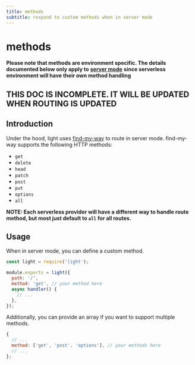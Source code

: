 ```yaml
---
title: methods
subtitle: respond to custom methods when in server mode
---
```


# methods

**Please note that methods are environment specific. The details documented below only apply to** [**server mode**](https://github.com/ludicrousxyz/light/tree/207804d2e826e1f45ff0c63ba7b17f61c563bd82/guides/server-vs-serverless/README.md#server) **since serverless environment will have their own method handling**

## THIS DOC IS INCOMPLETE. IT WILL BE UPDATED WHEN ROUTING IS UPDATED

## Introduction

Under the hood, light uses [find-my-way](https://github.com/delvedor/find-my-way) to route in server mode. find-my-way supports the following HTTP methods:

* `get`
* `delete`
* `head`
* `patch`
* `post`
* `put`
* `options`
* `all`

**NOTE: Each serverless provider will have a different way to handle route method, but most just default to `all` for all routes.**

## Usage

When in server mode, you can define a custom method.

```javascript
const light = require('light');

module.exports = light({
  path: '/',
  method: 'get', // your method here
  async handler() {
    // ...
  },
});
```

Additionally, you can provide an array if you want to support multiple methods.

```javascript
{
  // ...
  method: ['get', 'post', 'options'], // your methods here
  // ...
};
```

